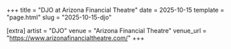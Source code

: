+++
title = "DJO at Arizona Financial Theatre"
date = 2025-10-15
template = "page.html"
slug = "2025-10-15-djo"

[extra]
artist = "DJO"
venue = "Arizona Financial Theatre"
venue_url = "https://www.arizonafinancialtheatre.com/"
+++
